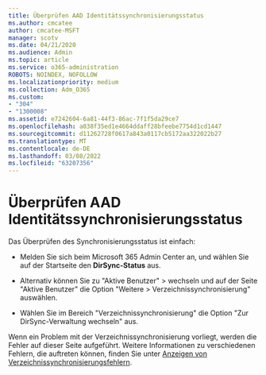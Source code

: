 ```yaml
---
title: Überprüfen AAD Identitätssynchronisierungsstatus
ms.author: cmcatee
author: cmcatee-MSFT
manager: scotv
ms.date: 04/21/2020
ms.audience: Admin
ms.topic: article
ms.service: o365-administration
ROBOTS: NOINDEX, NOFOLLOW
ms.localizationpriority: medium
ms.collection: Adm_O365
ms.custom:
- "304"
- "1300008"
ms.assetid: e7242604-6a81-44f3-86ac-7f1f5da29ce7
ms.openlocfilehash: a038f35ed1e4664ddaff28bfeebe7754d1cd1447
ms.sourcegitcommit: d11262728f0617a843a0117cb5172aa322022b27
ms.translationtype: MT
ms.contentlocale: de-DE
ms.lasthandoff: 03/08/2022
ms.locfileid: "63207356"
---
```

# <a name="check-aad-identity-sync-status"></a>Überprüfen AAD Identitätssynchronisierungsstatus

Das Überprüfen des Synchronisierungsstatus ist einfach:
  
- Melden Sie sich beim Microsoft 365 Admin Center an, und wählen Sie auf der Startseite den **DirSync-Status** aus.

- Alternativ können Sie zu "Aktive Benutzer" \> wechseln und auf der Seite "Aktive Benutzer" die Option "Weitere \> Verzeichnissynchronisierung" auswählen.

- Wählen Sie im Bereich "Verzeichnissynchronisierung" die Option "Zur DirSync-Verwaltung wechseln" aus.

Wenn ein Problem mit der Verzeichnissynchronisierung vorliegt, werden die Fehler auf dieser Seite aufgeführt. Weitere Informationen zu verschiedenen Fehlern, die auftreten können, finden Sie unter [Anzeigen von Verzeichnissynchronisierungsfehlern](https://docs.microsoft.com//office365/enterprise/identify-directory-synchronization-errors).
  